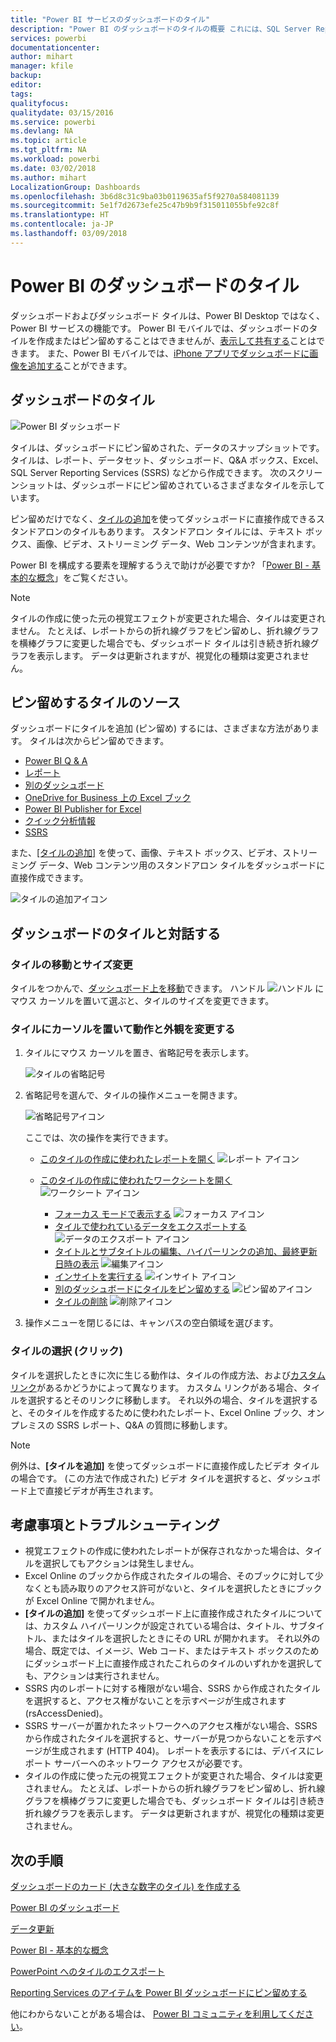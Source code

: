 ```yaml
---
title: "Power BI サービスのダッシュボードのタイル"
description: "Power BI のダッシュボードのタイルの概要 これには、SQL Server Reporting Services (SSRS) から作成されるタイルが含まれます。"
services: powerbi
documentationcenter: 
author: mihart
manager: kfile
backup: 
editor: 
tags: 
qualityfocus: 
qualitydate: 03/15/2016
ms.service: powerbi
ms.devlang: NA
ms.topic: article
ms.tgt_pltfrm: NA
ms.workload: powerbi
ms.date: 03/02/2018
ms.author: mihart
LocalizationGroup: Dashboards
ms.openlocfilehash: 3b6d8c31c9ba03b0119635af5f9270a584081139
ms.sourcegitcommit: 5e1f7d2673efe25c47b9b9f315011055bfe92c8f
ms.translationtype: HT
ms.contentlocale: ja-JP
ms.lasthandoff: 03/09/2018
---
```

# <a name="dashboard-tiles-in-power-bi"></a>Power BI のダッシュボードのタイル
ダッシュボードおよびダッシュボード タイルは、Power BI Desktop ではなく、Power BI サービスの機能です。 Power BI モバイルでは、ダッシュボードのタイルを作成またはピン留めすることはできませんが、[表示して共有する](mobile-tiles-in-the-mobile-apps.md)ことはできます。 また、Power BI モバイルでは、[iPhone アプリでダッシュボードに画像を追加する](mobile-iphone-app-get-started.md)ことができます。

## <a name="dashboard-tiles"></a>ダッシュボードのタイル
![Power BI ダッシュボード](media/service-dashboard-tiles/power-bi-dashboard.png)

タイルは、ダッシュボードにピン留めされた、データのスナップショットです。 タイルは、レポート、データセット、ダッシュボード、Q&A ボックス、Excel、SQL Server Reporting Services (SSRS) などから作成できます。  次のスクリーンショットは、ダッシュボードにピン留めされているさまざまなタイルを示しています。

ピン留めだけでなく、[タイルの追加](service-dashboard-add-widget.md)を使ってダッシュボードに直接作成できるスタンドアロンのタイルもあります。 スタンドアロン タイルには、テキスト ボックス、画像、ビデオ、ストリーミング データ、Web コンテンツが含まれます。

Power BI を構成する要素を理解するうえで助けが必要ですか?  「[Power BI - 基本的な概念](service-basic-concepts.md)」をご覧ください。

> [!NOTE]
> タイルの作成に使った元の視覚エフェクトが変更された場合、タイルは変更されません。  たとえば、レポートからの折れ線グラフをピン留めし、折れ線グラフを横棒グラフに変更した場合でも、ダッシュボード タイルは引き続き折れ線グラフを表示します。 データは更新されますが、視覚化の種類は変更されません。
> 
> 

## <a name="pin-a-tile-from"></a>ピン留めするタイルのソース
ダッシュボードにタイルを追加 (ピン留め) するには、さまざまな方法があります。 タイルは次からピン留めできます。

* [Power BI Q & A](service-dashboard-pin-tile-from-q-and-a.md)
* [レポート](service-dashboard-pin-tile-from-report.md)
* [別のダッシュボード](service-pin-tile-to-another-dashboard.md)
* [OneDrive for Business 上の Excel ブック](service-dashboard-pin-tile-from-excel.md)
* [Power BI Publisher for Excel](publisher-for-excel.md)
* [クイック分析情報](service-insights.md)
* [SSRS](https://msdn.microsoft.com/library/mt604784.aspx)

また、[[タイルの追加]](service-dashboard-add-widget.md) を使って、画像、テキスト ボックス、ビデオ、ストリーミング データ、Web コンテンツ用のスタンドアロン タイルをダッシュボードに直接作成できます。

  ![タイルの追加アイコン](media/service-dashboard-tiles/add_widgetnew.png)

## <a name="interacting-with-tiles-on-a-dashboard"></a>ダッシュボードのタイルと対話する
### <a name="move-and-resize-a-tile"></a>タイルの移動とサイズ変更
タイルをつかんで、[ダッシュボード上を移動](service-dashboard-edit-tile.md)できます。 ハンドル ![ハンドル](media/service-dashboard-tiles/resize-handle.jpg) にマウス カーソルを置いて選ぶと、タイルのサイズを変更できます。

### <a name="hover-over-a-tile-to-change-the-appearance-and-behavior"></a>タイルにカーソルを置いて動作と外観を変更する
1. タイルにマウス カーソルを置き、省略記号を表示します。
   
    ![タイルの省略記号](media/service-dashboard-tiles/ellipses_new.png)
2. 省略記号を選んで、タイルの操作メニューを開きます。
   
    ![省略記号アイコン](media/service-dashboard-tiles/power-bi-tile-menu.png)
   
    ここでは、次の操作を実行できます。
   
   * [このタイルの作成に使われたレポートを開く](service-reports.md) ![レポート アイコン](media/service-dashboard-tiles/chart-icon.jpg)  
   
   * [このタイルの作成に使われたワークシートを開く](service-reports.md) ![ワークシート アイコン](media/service-dashboard-tiles/power-bi-open-worksheet.png)  
     
     * [フォーカス モードで表示する](service-focus-mode.md) ![フォーカス アイコン](media/service-dashboard-tiles/fullscreen-icon.jpg)  
     * [タイルで使われているデータをエクスポートする](power-bi-visualization-export-data.md) ![データのエクスポート アイコン](media/service-dashboard-tiles/export-icon.png)
     * [タイトルとサブタイトルの編集、ハイパーリンクの追加、最終更新日時の表示](service-dashboard-edit-tile.md) ![編集アイコン](media/service-dashboard-tiles/pencil-icon.jpg)
     * [インサイトを実行する](service-insights.md) ![インサイト アイコン](media/service-dashboard-tiles/power-bi-insights.png)
     * [別のダッシュボードにタイルをピン留めする](service-pin-tile-to-another-dashboard.md)
       ![ピン留めアイコン](media/service-dashboard-tiles/pin-icon.jpg)
     * [タイルの削除](service-dashboard-edit-tile.md)
     ![削除アイコン](media/service-dashboard-tiles/trash-icon.png)
3. 操作メニューを閉じるには、キャンバスの空白領域を選びます。

### <a name="select-click-a-tile"></a>タイルの選択 (クリック)
タイルを選択したときに次に生じる動作は、タイルの作成方法、および[カスタム リンク](service-dashboard-edit-tile.md)があるかどうかによって異なります。 カスタム リンクがある場合、タイルを選択するとそのリンクに移動します。 それ以外の場合、タイルを選択すると、そのタイルを作成するために使われたレポート、Excel Online ブック、オンプレミスの SSRS レポート、Q&A の質問に移動します。

> [!NOTE]
> 例外は、**[タイルを追加]** を使ってダッシュボードに直接作成したビデオ タイルの場合です。 (この方法で作成された) ビデオ タイルを選択すると、ダッシュボード上で直接ビデオが再生されます。   
> 
> 

## <a name="considerations-and-troubleshooting"></a>考慮事項とトラブルシューティング
* 視覚エフェクトの作成に使われたレポートが保存されなかった場合は、タイルを選択してもアクションは発生しません。
* Excel Online のブックから作成されたタイルの場合、そのブックに対して少なくとも読み取りのアクセス許可がないと、タイルを選択したときにブックが Excel Online で開かれません。
* **[タイルの追加]** を使ってダッシュボード上に直接作成されたタイルについては、カスタム ハイパーリンクが設定されている場合は、タイトル、サブタイトル、またはタイルを選択したときにその URL が開かれます。  それ以外の場合、既定では、イメージ、Web コード、またはテキスト ボックスのためにダッシュボード上に直接作成されたこれらのタイルのいずれかを選択しても、アクションは実行されません。
* SSRS 内のレポートに対する権限がない場合、SSRS から作成されたタイルを選択すると、アクセス権がないことを示すページが生成されます (rsAccessDenied)。
* SSRS サーバーが置かれたネットワークへのアクセス権がない場合、SSRS から作成されたタイルを選択すると、サーバーが見つからないことを示すページが生成されます (HTTP 404)。 レポートを表示するには、デバイスにレポート サーバーへのネットワーク アクセスが必要です。
* タイルの作成に使った元の視覚エフェクトが変更された場合、タイルは変更されません。  たとえば、レポートからの折れ線グラフをピン留めし、折れ線グラフを横棒グラフに変更した場合でも、ダッシュボード タイルは引き続き折れ線グラフを表示します。 データは更新されますが、視覚化の種類は変更されません。

## <a name="next-steps"></a>次の手順
[ダッシュボードのカード (大きな数字のタイル) を作成する](power-bi-visualization-card.md)

[Power BI のダッシュボード](service-dashboards.md)  

[データ更新](refresh-data.md)

[Power BI - 基本的な概念](service-basic-concepts.md)

[PowerPoint へのタイルのエクスポート](http://blogs.msdn.com/b/powerbidev/archive/2015/09/28/integrating-power-bi-tiles-into-office-documents.aspx)

[Reporting Services のアイテムを Power BI ダッシュボードにピン留めする](https://msdn.microsoft.com/library/mt604784.aspx)

他にわからないことがある場合は、 [Power BI コミュニティを利用してください](http://community.powerbi.com/)。

